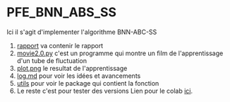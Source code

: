 # PFE_BNN_ABS_SS

Ici il s'agit d'implementer l'algorithme BNN-ABC-SS

1. [rapport](https://github.com/Davidson-Lova/PFE_BNN_ABS_SS/tree/master/Rapport) va contenir le rapport
2. [movie2.0.py](https://github.com/Davidson-Lova/PFE_BNN_ABS_SS/blob/master/movie2.0.py) c'est un programme qui montre un film de l'apprentissage d'un tube de fluctuation
3. [plot.png](https://github.com/Davidson-Lova/PFE_BNN_ABS_SS/blob/master/plot.png) le resultat de l'apprentissage
4. [log.md](https://github.com/Davidson-Lova/PFE_BNN_ABS_SS/blob/master/log.md) pour voir les idées et avancements
5. [utils](https://github.com/Davidson-Lova/PFE_BNN_ABS_SS/blob/master/utils) pour voir le package qui contient la fonction
6. Le reste c'est pour tester des versions
Lien pour le colab [ici](https://colab.research.google.com/drive/1qhNEKAQfYp5EqzOJBPvDkvF_a3yGH3w-?usp=sharing).
